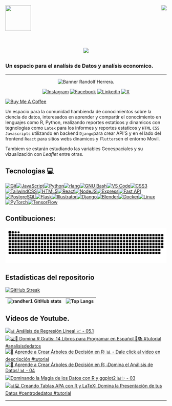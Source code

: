 <img align="right" src="https://visitor-badge.laobi.icu/badge?page_id=randher1.randher1" />

<img src="https://media.giphy.com/media/JrXas5ecb4FkwbFpIE/giphy.gif" width="80" height="80" style="margin-right: 20px"/>  

<h1 align="center">
    <img src="https://readme-typing-svg.herokuapp.com/?font=Righteous&size=35&center=true&vCenter=true&width=500&height=70&duration=4000&lines=Hola+a+Todos!+👋;+Soy+Randolf+Herrera!;" />
</h1>

### Un espacio para el analísis de Datos y analísis economico.
---
<div style="text-align: center;"> 

![Banner Randolf Herrera.](banner.png)

</div>

<div style="text-align: center;"> 

[![Instagram](https://img.shields.io/badge/Instagram-%23E4405F.svg?style=for-the-badge&logo=Instagram&ogoColor=white)](https://www.instagram.com/randolfherrera/)
[![Facebook](https://img.shields.io/badge/Facebook-%231877F2.svg?style=for-the-badge&logo=Facebook&logoColor=white)](https://www.facebook.com/profile.php?id=100089453334909)
[![LinkedIn](https://img.shields.io/badge/linkedin-%230077B5.svg?style=for-the-badge&logo=linkedin&logoColor=white)](https://www.linkedin.com/in/randolf-herrera-rinc%C3%B3n-/)
[![X](https://img.shields.io/badge/X-%23000000.svg?style=for-the-badge&logo=X&logoColor=white)](https://x.com/randolfherrera)
</div>

<a href="https://www.buymeacoffee.com/randherdatascience" target="_blank"><img src="https://cdn.buymeacoffee.com/buttons/v2/default-yellow.png" alt="Buy Me A Coffee" style="height: 50px !important;width: 217px !important;" ></a>




Un espacio para la comunidad hambienda de conocimientos sobre la ciencia de datos, interesados en aprender y compartir el conocimiento en lenguajes como R, Python, realizando reportes estaticos y dinamicos con tegnologias como `Latex` para los informes y reportes estaticos y `HTML` `CSS` `Javascripts` utilizando en backend `Django`para crear API'S y en el lado del frontend `React` para sitios webs dinamicos y `Flutters`en el entorno Movil.

Tambiem se estarán estudiando las variables Geoespaciales y su vizualización con $Leaflet$ entre otras.

## Tecnologias 💻 
<p align="left">
<a href="https://git-scm.com/" target="_blank" rel="noreferrer"><img src="https://raw.githubusercontent.com/danielcranney/readme-generator/main/public/icons/skills/git-colored.svg" width="36" height="36" alt="Git" /></a><a href="https://developer.mozilla.org/en-US/docs/Web/JavaScript" target="_blank" rel="noreferrer"><img src="https://raw.githubusercontent.com/danielcranney/readme-generator/main/public/icons/skills/javascript-colored.svg" width="36" height="36" alt="JavaScript" /></a><a href="https://www.python.org/" target="_blank" rel="noreferrer"><img src="https://raw.githubusercontent.com/danielcranney/readme-generator/main/public/icons/skills/python-colored.svg" width="36" height="36" alt="Python" /></a><a href="https://www.r-project.org/" target="_blank" rel="noreferrer"><img src="https://raw.githubusercontent.com/danielcranney/readme-generator/main/public/icons/skills/rlang-colored.svg" width="36" height="36" alt="rlang" /></a><a href="https://www.gnu.org/software/bash/" target="_blank" rel="noreferrer"><img src="https://raw.githubusercontent.com/danielcranney/readme-generator/main/public/icons/skills/gnubash.svg" width="36" height="36" alt="GNU Bash" /></a><a href="https://code.visualstudio.com/" target="_blank" rel="noreferrer"><img src="https://raw.githubusercontent.com/danielcranney/readme-generator/main/public/icons/skills/visualstudiocode.svg" width="36" height="36" alt="VS Code" /></a><a href="https://www.w3.org/TR/CSS/#css" target="_blank" rel="noreferrer"><img src="https://raw.githubusercontent.com/danielcranney/readme-generator/main/public/icons/skills/css3-colored.svg" width="36" height="36" alt="CSS3" /></a><a href="https://tailwindcss.com/" target="_blank" rel="noreferrer"><img src="https://raw.githubusercontent.com/danielcranney/readme-generator/main/public/icons/skills/tailwindcss-colored.svg" width="36" height="36" alt="TailwindCSS" /></a><a href="https://developer.mozilla.org/en-US/docs/Glossary/HTML5" target="_blank" rel="noreferrer"><img src="https://raw.githubusercontent.com/danielcranney/readme-generator/main/public/icons/skills/html5-colored.svg" width="36" height="36" alt="HTML5" /></a><a href="https://reactjs.org/" target="_blank" rel="noreferrer"><img src="https://raw.githubusercontent.com/danielcranney/readme-generator/main/public/icons/skills/react-colored.svg" width="36" height="36" alt="React" /></a><a href="https://nodejs.org/en/" target="_blank" rel="noreferrer"><img src="https://raw.githubusercontent.com/danielcranney/readme-generator/main/public/icons/skills/nodejs-colored.svg" width="36" height="36" alt="NodeJS" /></a><a href="https://expressjs.com/" target="_blank" rel="noreferrer"><img src="https://raw.githubusercontent.com/danielcranney/readme-generator/main/public/icons/skills/express-colored.svg" width="36" height="36" alt="Express" /></a><a href="https://fastapi.tiangolo.com/" target="_blank" rel="noreferrer"><img src="https://raw.githubusercontent.com/danielcranney/readme-generator/main/public/icons/skills/fastapi-colored.svg" width="36" height="36" alt="Fast API" /></a><a href="https://www.postgresql.org/" target="_blank" rel="noreferrer"><img src="https://raw.githubusercontent.com/danielcranney/readme-generator/main/public/icons/skills/postgresql-colored.svg" width="36" height="36" alt="PostgreSQL" /></a><a href="https://flask.palletsprojects.com/en/2.0.x/" target="_blank" rel="noreferrer"><img src="https://raw.githubusercontent.com/danielcranney/readme-generator/main/public/icons/skills/flask-colored.svg" width="36" height="36" alt="Flask" /></a><a href="https://www.adobe.com/uk/products/illustrator.html" target="_blank" rel="noreferrer"><img src="https://raw.githubusercontent.com/danielcranney/readme-generator/main/public/icons/skills/illustrator-colored.svg" width="36" height="36" alt="Illustrator" /></a><a href="https://www.djangoproject.com/" target="_blank" rel="noreferrer"><img src="https://raw.githubusercontent.com/danielcranney/readme-generator/main/public/icons/skills/django-colored.svg" width="36" height="36" alt="Django" /></a><a href="https://www.blender.org/" target="_blank" rel="noreferrer"><img src="https://raw.githubusercontent.com/danielcranney/readme-generator/main/public/icons/skills/blender-colored.svg" width="36" height="36" alt="Blender" /></a><a href="https://www.docker.com/" target="_blank" rel="noreferrer"><img src="https://raw.githubusercontent.com/danielcranney/readme-generator/main/public/icons/skills/docker-colored.svg" width="36" height="36" alt="Docker" /></a><a href="https://www.linux.org" target="_blank" rel="noreferrer"><img src="https://raw.githubusercontent.com/danielcranney/readme-generator/main/public/icons/skills/linux-colored.svg" width="36" height="36" alt="Linux" /></a><a href="https://pytorch.org/" target="_blank" rel="noreferrer"><img src="https://raw.githubusercontent.com/danielcranney/readme-generator/main/public/icons/skills/pytorch-colored.svg" width="36" height="36" alt="PyTorch" /></a><a href="https://www.tensorflow.org/" target="_blank" rel="noreferrer"><img src="https://raw.githubusercontent.com/danielcranney/readme-generator/main/public/icons/skills/tensorflow-colored.svg" width="36" height="36" alt="TensorFlow" /></a>
                    </p>
                    
## Contibuciones:
![Snake](https://raw.githubusercontent.com/randher1/randher1/output/github-contribution-grid-snake-dark.svg)

## Estadisticas del repositorio

[![GitHub Streak](https://streak-stats.demolab.com/?user=randher1&theme=dark)](https://git.io/streak-stats)





|![randher1 GitHub stats](https://github-readme-stats.vercel.app/api?username=randher1&show_icons=true&theme=dark)|![Top Langs](https://github-readme-stats.vercel.app/api/top-langs/?username=randher1&layout=compact&&langs_count=8&theme=dark)|
|----|----|

## Vídeos de Youtube.

<!-- BEGIN YOUTUBE-CARDS -->
[![📊 Análisis de Regresión Lineal 📈 - 05.1](https://ytcards.demolab.com/?id=6ucAgBr9xiM&title=%F0%9F%93%8A+An%C3%A1lisis+de+Regresi%C3%B3n+Lineal+%F0%9F%93%88+-+05.1&lang=en&timestamp=1715178336&background_color=%230d1117&title_color=%23ffffff&stats_color=%23dedede&max_title_lines=1&width=250&border_radius=5 "📊 Análisis de Regresión Lineal 📈 - 05.1")](https://www.youtube.com/watch?v=6ucAgBr9xiM)
[![💻📘 Domina R Gratis: 14 Libros para Programar en Español 🚀📚 #tutorial   #analisisdedatos](https://ytcards.demolab.com/?id=ueX1YnEuNjU&title=%F0%9F%92%BB%F0%9F%93%98+Domina+R+Gratis%3A+14+Libros+para+Programar+en+Espa%C3%B1ol+%F0%9F%9A%80%F0%9F%93%9A+%23tutorial+++%23analisisdedatos&lang=en&timestamp=1714874761&background_color=%230d1117&title_color=%23ffffff&stats_color=%23dedede&max_title_lines=1&width=250&border_radius=5 "💻📘 Domina R Gratis: 14 Libros para Programar en Español 🚀📚 #tutorial   #analisisdedatos")](https://www.youtube.com/watch?v=ueX1YnEuNjU)
[![🌳 Aprende a Crear Árboles de Decisión en R:  📊 - Dale click al video en descripción #tutorial](https://ytcards.demolab.com/?id=pttfyuMgtBA&title=%F0%9F%8C%B3+Aprende+a+Crear+%C3%81rboles+de+Decisi%C3%B3n+en+R%3A++%F0%9F%93%8A+-+Dale+click+al+video+en+descripci%C3%B3n+%23tutorial&lang=en&timestamp=1714536823&background_color=%230d1117&title_color=%23ffffff&stats_color=%23dedede&max_title_lines=1&width=250&border_radius=5 "🌳 Aprende a Crear Árboles de Decisión en R:  📊 - Dale click al video en descripción #tutorial")](https://www.youtube.com/watch?v=pttfyuMgtBA)
[![🌳 Aprende a Crear Árboles de Decisión en R: ¡Domina el Análisis de Datos! 📊 - 04](https://ytcards.demolab.com/?id=aLG1FfhSOrA&title=%F0%9F%8C%B3+Aprende+a+Crear+%C3%81rboles+de+Decisi%C3%B3n+en+R%3A+%C2%A1Domina+el+An%C3%A1lisis+de+Datos%21+%F0%9F%93%8A+-+04&lang=en&timestamp=1714499544&background_color=%230d1117&title_color=%23ffffff&stats_color=%23dedede&max_title_lines=1&width=250&border_radius=5 "🌳 Aprende a Crear Árboles de Decisión en R: ¡Domina el Análisis de Datos! 📊 - 04")](https://www.youtube.com/watch?v=aLG1FfhSOrA)
[![Dominando la Magia de los Datos con R y ggplot2 📊✨ - 03](https://ytcards.demolab.com/?id=5EWWG5DvO98&title=Dominando+la+Magia+de+los+Datos+con+R+y+ggplot2+%F0%9F%93%8A%E2%9C%A8+-+03&lang=en&timestamp=1713905239&background_color=%230d1117&title_color=%23ffffff&stats_color=%23dedede&max_title_lines=1&width=250&border_radius=5 "Dominando la Magia de los Datos con R y ggplot2 📊✨ - 03")](https://www.youtube.com/watch?v=5EWWG5DvO98)
[![📊💻 Creando Tablas APA con R y LaTeX: Domina la Presentación de tus Datos #centrodedatos #tutorial](https://ytcards.demolab.com/?id=RAC461aKq0k&title=%F0%9F%93%8A%F0%9F%92%BB+Creando+Tablas+APA+con+R+y+LaTeX%3A+Domina+la+Presentaci%C3%B3n+de+tus+Datos+%23centrodedatos+%23tutorial&lang=en&timestamp=1713322219&background_color=%230d1117&title_color=%23ffffff&stats_color=%23dedede&max_title_lines=1&width=250&border_radius=5 "📊💻 Creando Tablas APA con R y LaTeX: Domina la Presentación de tus Datos #centrodedatos #tutorial")](https://www.youtube.com/watch?v=RAC461aKq0k)
<!-- END YOUTUBE-CARDS -->

---